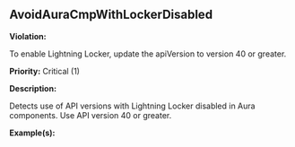 AvoidAuraCmpWithLockerDisabled[](#avoidauracmpwithlockerdisabled)
------------------------------------------------------------------------------------------------------------------------------------------------------

**Violation:**

   To enable Lightning Locker, update the apiVersion to version 40 or greater.


**Priority:** Critical (1)

**Description:**

   Detects use of API versions with Lightning Locker disabled in Aura components. Use API version 40 or greater.

**Example(s):**

   

